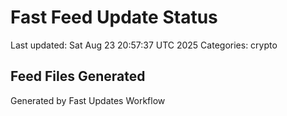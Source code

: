 # Fast Feed Update Status
Last updated: Sat Aug 23 20:57:37 UTC 2025
Categories: crypto

## Feed Files Generated

Generated by Fast Updates Workflow
